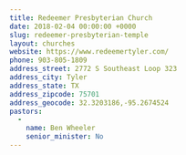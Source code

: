 ```yaml
---
title: Redeemer Presbyterian Church
date: 2018-02-04 00:00:00 +0000
slug: redeemer-presbyterian-temple
layout: churches
website: https://www.redeemertyler.com/
phone: 903-805-1809
address_street: 2772 S Southeast Loop 323
address_city: Tyler
address_state: TX
address_zipcode: 75701
address_geocode: 32.3203186,-95.2674524
pastors:
  - 
    name: Ben Wheeler
    senior_minister: No
---
```

